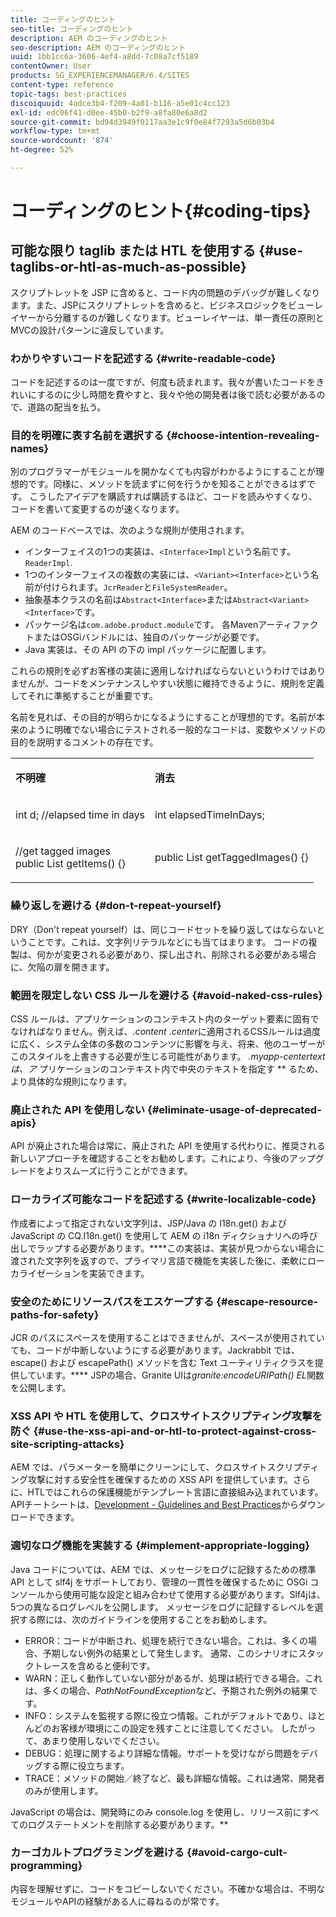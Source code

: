 ```yaml
---
title: コーディングのヒント
seo-title: コーディングのヒント
description: AEM のコーディングのヒント
seo-description: AEM のコーディングのヒント
uuid: 1bb1cc6a-3606-4ef4-a8dd-7c08a7cf5189
contentOwner: User
products: SG_EXPERIENCEMANAGER/6.4/SITES
content-type: reference
topic-tags: best-practices
discoiquuid: 4adce3b4-f209-4a01-b116-a5e01c4cc123
exl-id: edc06f41-d0ee-45b0-b2f9-a8fa80e6a8d2
source-git-commit: bd94d3949f0117aa3e1c9f0e84f7293a5d6b03b4
workflow-type: tm+mt
source-wordcount: '874'
ht-degree: 52%

---
```


# コーディングのヒント{#coding-tips}

## 可能な限り taglib または HTL を使用する {#use-taglibs-or-htl-as-much-as-possible}

スクリプトレットを JSP に含めると、コード内の問題のデバッグが難しくなります。また、JSPにスクリプトレットを含めると、ビジネスロジックをビューレイヤーから分離するのが難しくなります。ビューレイヤーは、単一責任の原則とMVCの設計パターンに違反しています。

### わかりやすいコードを記述する {#write-readable-code}

コードを記述するのは一度ですが、何度も読まれます。我々が書いたコードをきれいにするのに少し時間を費やすと、我々や他の開発者は後で読む必要があるので、道路の配当を払う。

### 目的を明確に表す名前を選択する {#choose-intention-revealing-names}

別のプログラマーがモジュールを開かなくても内容がわかるようにすることが理想的です。同様に、メソッドを読まずに何を行うかを知ることができるはずです。 こうしたアイデアを購読すれば購読するほど、コードを読みやすくなり、コードを書いて変更するのが速くなります。

AEM のコードベースでは、次のような規則が使用されます。


* インターフェイスの1つの実装は、`<Interface>Impl`という名前です。`ReaderImpl`.
* 1つのインターフェイスの複数の実装には、`<Variant><Interface>`という名前が付けられます。`JcrReader`と`FileSystemReader`。
* 抽象基本クラスの名前は`Abstract<Interface>`または`Abstract<Variant><Interface>`です。
* パッケージ名は`com.adobe.product.module`です。  各MavenアーティファクトまたはOSGiバンドルには、独自のパッケージが必要です。
* Java 実装は、その API の下の impl パッケージに配置します。


これらの規則を必ずお客様の実装に適用しなければならないというわけではありませんが、コードをメンテナンスしやすい状態に維持できるように、規則を定義してそれに準拠することが重要です。

名前を見れば、その目的が明らかになるようにすることが理想的です。名前が本来のように明確でない場合にテストされる一般的なコードは、変数やメソッドの目的を説明するコメントの存在です。

<table> 
 <tbody> 
  <tr> 
   <td><p><strong>不明確</strong></p> </td> 
   <td><p><strong>消去</strong></p> </td> 
  </tr> 
  <tr> 
   <td><p>int d; //elapsed time in days</p> </td> 
   <td><p>int elapsedTimeInDays;</p> </td> 
  </tr> 
  <tr> 
   <td><p>//get tagged images<br /> public List getItems() {}</p> </td> 
   <td><p>public List getTaggedImages() {}</p> </td> 
  </tr> 
 </tbody> 
</table>

### 繰り返しを避ける   {#don-t-repeat-yourself}

DRY（Don&#39;t repeat yourself）は、同じコードセットを繰り返してはならないということです。これは、文字列リテラルなどにも当てはまります。 コードの複製は、何かが変更される必要があり、探し出され、削除される必要がある場合に、欠陥の扉を開きます。

### 範囲を限定しない CSS ルールを避ける {#avoid-naked-css-rules}

CSS ルールは、アプリケーションのコンテキスト内のターゲット要素に固有でなければなりません。例えば、*.content .center*&#x200B;に適用されるCSSルールは過度に広く、システム全体の多数のコンテンツに影響を与え、将来、他のユーザーがこのスタイルを上書きする必要が生じる可能性があります。 *.myapp-centertextは、ア* プリケーションのコンテキスト内で中央のテキストを指定す ** るため、より具体的な規則になります。

### 廃止された API を使用しない {#eliminate-usage-of-deprecated-apis}

API が廃止された場合は常に、廃止された API を使用する代わりに、推奨される新しいアプローチを確認することをお勧めします。これにより、今後のアップグレードをよりスムーズに行うことができます。

### ローカライズ可能なコードを記述する {#write-localizable-code}

作成者によって指定されない文字列は、JSP/Java の I18n.get() および JavaScript の CQ.I18n.get() を使用して AEM の i18n ディクショナリへの呼び出しでラップする必要があります。****&#x200B;この実装は、実装が見つからない場合に渡された文字列を返すので、プライマリ言語で機能を実装した後に、柔軟にローカライゼーションを実装できます。

### 安全のためにリソースパスをエスケープする {#escape-resource-paths-for-safety}

JCR のパスにスペースを使用することはできませんが、スペースが使用されていても、コードが中断しないようにする必要があります。Jackrabbit では、escape() および escapePath() メソッドを含む Text ユーティリティクラスを提供しています。**** JSPの場合、Granite UIは&#x200B;*granite:encodeURIPath() EL*&#x200B;関数を公開します。

### XSS API や HTL を使用して、クロスサイトスクリプティング攻撃を防ぐ {#use-the-xss-api-and-or-htl-to-protect-against-cross-site-scripting-attacks}

AEM では、パラメーターを簡単にクリーンにして、クロスサイトスクリプティング攻撃に対する安全性を確保するための XSS API を提供しています。さらに、HTLではこれらの保護機能がテンプレート言語に直接組み込まれています。 APIチートシートは、[Development - Guidelines and Best Practices](/help/sites-developing/dev-guidelines-bestpractices.md)からダウンロードできます。

### 適切なログ機能を実装する {#implement-appropriate-logging}

Java コードについては、AEM では、メッセージをログに記録するための標準 API として slf4j をサポートしており、管理の一貫性を確保するために OSGi コンソールから使用可能な設定と組み合わせて使用する必要があります。Slf4jは、5つの異なるログレベルを公開します。 メッセージをログに記録するレベルを選択する際には、次のガイドラインを使用することをお勧めします。

* ERROR：コードが中断され、処理を続行できない場合。これは、多くの場合、予期しない例外の結果として発生します。 通常、このシナリオにスタックトレースを含めると便利です。
* WARN：正しく動作していない部分があるが、処理は続行できる場合。これは、多くの場合、*PathNotFoundException*&#x200B;など、予期された例外の結果です。
* INFO：システムを監視する際に役立つ情報。これがデフォルトであり、ほとんどのお客様が環境にこの設定を残すことに注意してください。 したがって、あまり使用しないでください。
* DEBUG：処理に関するより詳細な情報。サポートを受けながら問題をデバッグする際に役立ちます。
* TRACE：メソッドの開始／終了など、最も詳細な情報。これは通常、開発者のみが使用します。

JavaScript の場合は、開発時にのみ console.log を使用し、リリース前にすべてのログステートメントを削除する必要があります。**

### カーゴカルトプログラミングを避ける  {#avoid-cargo-cult-programming}

内容を理解せずに、コードをコピーしないでください。不確かな場合は、不明なモジュールやAPIの経験がある人に尋ねるのが常です。
